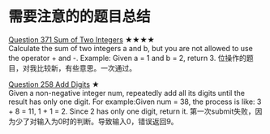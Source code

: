 需要注意的的题目总结
=
[Question 371 Sum of Two Integers](https://github.com/zhuxiuwei/algo/blob/master/src/LeetCode/round1/P371_SumofTwoIntegers.java) ★★★★  
    Calculate the sum of two integers a and b, but you are not allowed to use the operator + and -.
    Example: Given a = 1 and b = 2, return 3.
位操作的题目，对我比较新，有些意思。一次通过。  

[Question 258 Add Digits](https://github.com/zhuxiuwei/algo/blob/master/src/LeetCode/round1/P258_AddDigits.java#L20) ★  
    Given a non-negative integer num, repeatedly add all its digits until the result has only one digit.
    For example:Given num = 38, the process is like: 3 + 8 = 11, 1 + 1 = 2. Since 2 has only one digit, return it.
第一次submit失败，因为少了对输入为0时的判断。导致输入0，错误返回9。  